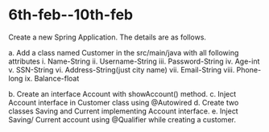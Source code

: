 # 6th-feb--10th-feb

Create a new Spring Application. The details are as follows.


 a. Add a class named Customer in the src/main/java with all following attributes
     i. Name-String
     ii. Username-String
     iii. Password-String
     iv. Age-int
     v. SSN-String
     vi. Address-String(just city name)
     vii. Email-String
     viii. Phone-long
     ix. Balance-float

b. Create an interface Account with showAccount() method.
c. Inject Account interface in Customer class using @Autowired
d. Create two classes Saving and Current implementing Account interface.
e. Inject Saving/ Current account using @Qualifier while creating a customer.
